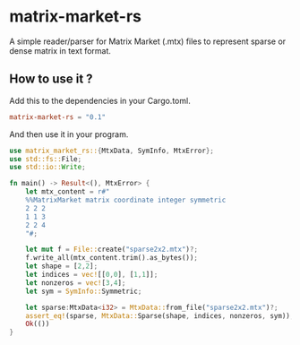 # matrix-market-rs

A simple reader/parser for Matrix Market (.mtx) files to represent sparse or dense matrix in text format.

## How to use it ?

Add this to the dependencies in your Cargo.toml.

```toml
matrix-market-rs = "0.1"
```

And then use it in your program.

```rust
use matrix_market_rs::{MtxData, SymInfo, MtxError};
use std::fs::File;
use std::io::Write;

fn main() -> Result<(), MtxError> {
    let mtx_content = r#"
    %%MatrixMarket matrix coordinate integer symmetric
    2 2 2
    1 1 3
    2 2 4
    "#;

    let mut f = File::create("sparse2x2.mtx")?;
    f.write_all(mtx_content.trim().as_bytes());
    let shape = [2,2];
    let indices = vec![[0,0], [1,1]];
    let nonzeros = vec![3,4];
    let sym = SymInfo::Symmetric;

    let sparse:MtxData<i32> = MtxData::from_file("sparse2x2.mtx")?;
    assert_eq!(sparse, MtxData::Sparse(shape, indices, nonzeros, sym));
    Ok(())
}
```
